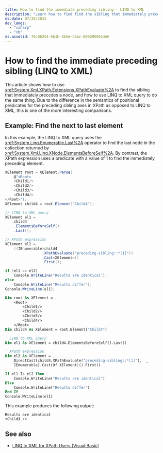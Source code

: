 ```yaml
---
title: How to find the immediate preceding sibling - LINQ to XML
description: "Learn how to find find the sibling that immediately precedes a node. Two methods are shown: one uses XPathEvaluate, the other uses LINQ to XML query."
ms.date: 07/20/2015
dev_langs:
  - "csharp"
  - "vb"
ms.assetid: 74c06201-0b1b-4b5e-b3ac-0092980614e6
---
```


# How to find the immediate preceding sibling (LINQ to XML)

This article shows how to use <xref:System.Xml.XPath.Extensions.XPathEvaluate%2A> to find the sibling that immediately precedes a node, and how to use LINQ to XML query to do the same thing. Due to the difference in the semantics of positional predicates for the preceding sibling axes in XPath as opposed to LINQ to XML, this is one of the more interesting comparisons.

## Example: Find the next to last element

In this example, the LINQ to XML query uses the <xref:System.Linq.Enumerable.Last%2A> operator to find the last node in the collection returned by <xref:System.Xml.Linq.XNode.ElementsBeforeSelf%2A>. By contrast, the XPath expression uses a predicate with a value of 1 to find the immediately preceding element.

```csharp
XElement root = XElement.Parse(
    @"<Root>
    <Child1/>
    <Child2/>
    <Child3/>
    <Child4/>
</Root>");
XElement child4 = root.Element("Child4");

// LINQ to XML query
XElement el1 =
    child4
    .ElementsBeforeSelf()
    .Last();

// XPath expression
XElement el2 =
    ((IEnumerable)child4
                 .XPathEvaluate("preceding-sibling::*[1]"))
                 .Cast<XElement>()
                 .First();

if (el1 == el2)
    Console.WriteLine("Results are identical");
else
    Console.WriteLine("Results differ");
Console.WriteLine(el1);
```

```vb
Dim root As XElement = _
    <Root>
        <Child1/>
        <Child2/>
        <Child3/>
        <Child4/>
    </Root>
Dim child4 As XElement = root.Element("Child4")

' LINQ to XML query
Dim el1 As XElement = child4.ElementsBeforeSelf().Last()

' XPath expression
Dim el2 As XElement = _
    DirectCast(child4.XPathEvaluate("preceding-sibling::*[1]"),  _
    IEnumerable).Cast(Of XElement)().First()

If el1 Is el2 Then
    Console.WriteLine("Results are identical")
Else
    Console.WriteLine("Results differ")
End If
Console.WriteLine(el1)
```

This example produces the following output:

```output
Results are identical
<Child3 />
```

## See also

- [LINQ to XML for XPath Users (Visual Basic)](../../visual-basic/programming-guide/concepts/linq/linq-to-xml-for-xpath-users.md)
